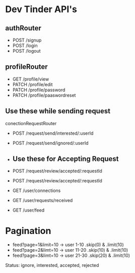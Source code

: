 # Dev Tinder API's

## authRouter

- POST /signup
- POST /login
- POST /logout

## profileRouter

- GET /profile/view
- PATCH /profile/edit
- PATCH /profile/password
- PATCH /profile/paaswordreset

## Use these while sending request

conectionRequestRouter

- POST /request/send/interested/:userId
- POST /request/send/ignored/:userId
- ## Use these for Accepting Request
- POST /request/review/accepted/:requestId
- POST /request/review/accepted/:requestId

- GET /user/connections
- GET /user/requests/received
- GET /user/feed

# Pagination

- feed?page=1&limit=10 -> user 1-10 .skip(0) & .limit(10)
- feed?page=2&limt=10 -> user 11-20 .skip(10) & .limit(10)
- feed?page=3&limt=10 -> user 21-30 .skip(20) & .limit(10)

Status: ignore, interested, accepted, rejected

